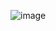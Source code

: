 ![image](https://github.com/ilrexho2011/Project-EULER-Possible-Solutions-Problems-301_to_400/assets/61479363/5474032d-27bf-472c-bdd1-4ed814eee04a)

